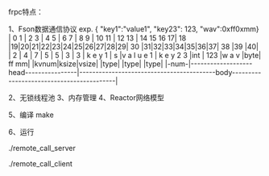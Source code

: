 

frpc特点：

1、Fson数据通信协议
  exp.  { "key1":"value1",  "key23": 123, "wav":0xff0xmm}
     | 0 1 | 2 3 | 4 5 | 6 7 | 8 9 | 10 11 | 12 13 | 14 15 16 17| 18 |19|20|21|22|23|24|25|26|27|28|29| 30 |31|32|33|34|35|36|37| 38 |39 |40|
     |  2  |  4  |  7  |  5  |  5  |   3   |  3    | k  e  y  1 | s  |v  a  l  u   e 1 | k  e y  2  3 |int |   123     |w  a  v |byte| ff mm|
     |kvnum|ksize|vsize|                                        |type|                                |type|                    |type| 
     |-num-|-------------------head----------------|------------------------------------------body------------------------------------------| 



2、无锁线程池
3、内存管理
4、Reactor网络模型


5、编译
make

6、运行

./remote_call_server


./remote_call_client











